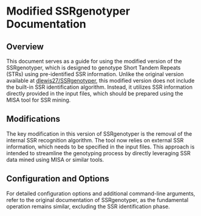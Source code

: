 # Modified SSRgenotyper Documentation

## Overview
This document serves as a guide for using the modified version of the SSRgenotyper, which is designed to genotype Short Tandem Repeats (STRs) using pre-identified SSR information. Unlike the original version available at [dlewis27/SSRgenotyper](https://github.com/dlewis27/SSRgenotyper), this modified version does not include the built-in SSR identification algorithm. Instead, it utilizes SSR information directly provided in the input files, which should be prepared using the MISA tool for SSR mining.

## Modifications
The key modification in this version of SSRgenotyper is the removal of the internal SSR recognition algorithm. The tool now relies on external SSR information, which needs to be specified in the input files. This approach is intended to streamline the genotyping process by directly leveraging SSR data mined using MISA or similar tools.

## Configuration and Options
For detailed configuration options and additional command-line arguments, refer to the original documentation of SSRgenotyper, as the fundamental operation remains similar, excluding the SSR identification phase.


